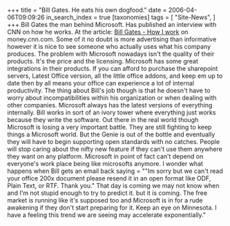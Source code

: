 +++
title = "Bill Gates. He eats his own dogfood."
date = 2006-04-06T09:09:26
in_search_index = true
[taxonomies]
tags = [
"Site-News",
]
+++
Bill Gates the man behind Microsoft. Has published an interview with CNN on how he works. At the article: <a href="http://money.cnn.com/2006/03/30/news/newsmakers/gates_howiwork_fortune/index.htm">Bill Gates - How I work</a> on money.cnn.com. Some of it no doubt is more advertising than informative however it is nice to see someone who actually uses what his company produces. The problem with Microsoft nowadays isn't the quality of their products. It's the price and the licensing. Microsoft has some great integrations in their products. If you can afford to purchase the sharepoint servers, Latest Office version, all the little office addons, and keep em up to date then by all means your office can experience a lot of internal productivity. The thing about Bill's job though is that he doesn't have to worry about incompatibilities within his organization or when dealing with other companies. Microsoft always has the latest versions of everything internally. Bill works in sort of an ivory tower where everything just works because they write the software. Out there in the real world though Microsoft is losing a very important battle. They are still fighting to keep things a Microsoft world. But the Genie is out of the bottle and eventually they will have to begin supporting open standards with no catches. People will stop caring about the nifty new feature if they can't use them anywhere they want on any platform. Microsoft in point of fact can't depend on everyone's work place being like microsofts anymore. I wonder what happens when Bill gets an email back saying = ""Im sorry but we can't read your office 200x document please resend it in an open format like ODF, Plain Text, or RTF. Thank you." That day is coming we may not know when and I'm not stupid enough to try to predict it. but it is coming. The free market is running like it's supposed too and Microsoft is in for a rude awakening if they don't start preparing for it. Keep an eye on Minnesota. I have a feeling this trend we are seeing may accelerate exponentially."
